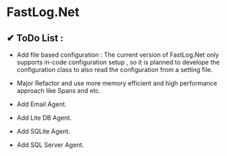 # FastLog.Net
## ✔ ToDo List : 

- Add file based configuration : The current version of FastLog.Net only supports in-code configuration setup , so it is planned to develope the configuration class to also read the configuration from a setting file.  
 
- Major Refactor and use more memory efficient and high performance approach like Spans and etc.  
  
- Add Email Agent.  
  
- Add Lite DB Agent.  
  
- Add SQLite Agent.  
  
- Add SQL Server Agent.  
